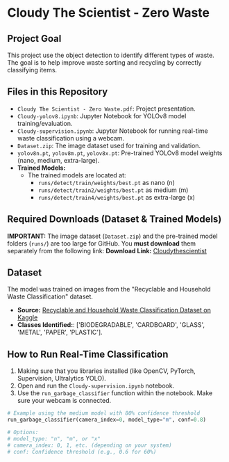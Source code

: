 # Cloudy The Scientist - Zero Waste

## Project Goal

This project use the object detection to identify different types of waste. The goal is to help improve waste sorting and recycling by correctly classifying items.

## Files in this Repository

* `Cloudy The Scientist - Zero Waste.pdf`: Project presentation.
* `Cloudy-yolov8.ipynb`: Jupyter Notebook for YOLOv8 model training/evaluation.
* `Cloudy-supervision.ipynb`: Jupyter Notebook for running real-time waste classification using a webcam.
* `Dataset.zip`: The image dataset used for training and validation.
* `yolov8n.pt`, `yolov8m.pt`, `yolov8x.pt`: Pre-trained YOLOv8 model weights (nano, medium, extra-large).
* **Trained Models:**
    * The trained models are located at:
        * `runs/detect/train/weights/best.pt` as nano (n)
        * `runs/detect/train2/weights/best.pt` as medium (m)
        * `runs/detect/train4/weights/best.pt` as extra-large (x)
   
## Required Downloads (Dataset & Trained Models)

**IMPORTANT:** The image dataset (`Dataset.zip`) and the pre-trained model folders (`runs/`) are too large for GitHub. You **must download** them separately from the following link:
**Download Link:** [Cloudythescientist](https://studentmahidolac-my.sharepoint.com/:f:/g/personal/krerkkiat_wat_student_mahidol_ac_th/EtWXcdx-0zFEg2EyQHGmhrEB-8Q7xx-8nL2_r1iNGbAsMA?e=e6bpsx)

## Dataset

The model was trained on images from the "Recyclable and Household Waste Classification" dataset.

* **Source:** [Recyclable and Household Waste Classification Dataset on Kaggle](https://www.kaggle.com/datasets/alistairking/recyclable-and-household-waste-classification)
* **Classes Identified:**: ['BIODEGRADABLE', 'CARDBOARD', 'GLASS', 'METAL', 'PAPER', 'PLASTIC'].

## How to Run Real-Time Classification

1.  Making sure that you libraries installed (like OpenCV, PyTorch, Supervision, Ultralytics YOLO).
2.  Open and run the `Cloudy-supervision.ipynb` notebook.
3.  Use the `run_garbage_classifier` function within the notebook. Make sure your webcam is connected.

   ```python
   # Example using the medium model with 80% confidence threshold
   run_garbage_classifier(camera_index=0, model_type="m", conf=0.8)

   # Options:
   # model_type: "n", "m", or "x"
   # camera_index: 0, 1, etc. (depending on your system)
   # conf: Confidence threshold (e.g., 0.6 for 60%)
